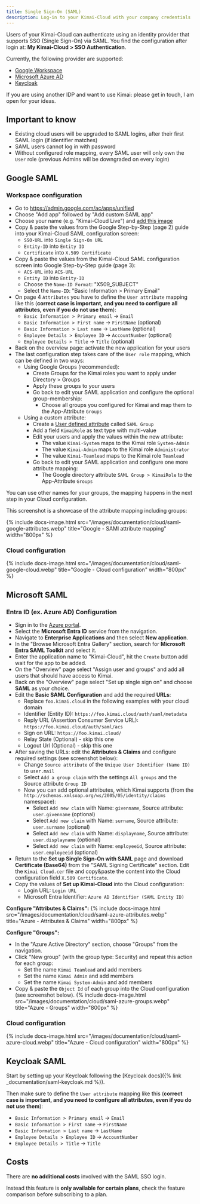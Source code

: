 ```yaml
---
title: Single Sign-On (SAML)
description: Log-in to your Kimai-Cloud with your company credentials
---
```


Users of your Kimai-Cloud can authenticate using an identity provider that supports SSO (Single Sign-On) via SAML.
You find the configuration after login at: **My Kimai-Cloud > SSO Authentication**.

Currently, the following provider are supported:

- [Google Workspace](#google-saml)
- [Microsoft Azure AD](#microsoft-saml)
- [Keycloak](#keycloak-saml)

If you are using another IDP and want to use Kimai: please get in touch, I am open for your ideas.

## Important to know

- Existing cloud users will be upgraded to SAML logins, after their first SAML login (if identifier matches)
- SAML users cannot log in with password
- Without configured role mapping, every SAML user will only own the `User` role (previous Admins will be downgraded on every login)

## <span id="google-saml"></span> Google SAML

### <span id="google-workspace"></span> Workspace configuration

- Go to https://admin.google.com/ac/apps/unified
- Choose "Add app" followed by "Add custom SAML app"
- Choose your name (e.g. "Kimai-Cloud Live") and [add this image](https://raw.githubusercontent.com/kimai/images/master/logo-transparent-cloud.png)
- Copy & paste the values from the Google Step-by-Step (page 2) guide into your Kimai-Cloud SAML configuration screen:
    - `SSO-URL` into `Single Sign-On URL`
    - `Entity-ID` into `Entity ID`
    - `Certificate` into `X.509 Certificate`
- Copy & paste the values from the Kimai-Cloud SAML configuration screen into Google Step-by-Step guide (page 3):
    - `ACS-URL` into `ACS-URL`
    - `Entity ID` into `Entity-ID`
    - Choose the `Name-ID Format`: "X509_SUBJECT"
    - Select the `Name-ID`: "Basic Information > Primary Email"
- On page 4 `Attributes` you have to define the `User attribute` mapping like this (**correct case is important, and you need to configure all attributes, even if you do not use them**):
    - `Basic Information > Primary email` → `Email`
    - `Basic Information > First name` → `FirstName` (optional)
    - `Basic Information > Last name` → `LastName` (optional)
    - `Employee Details > Employee ID` → `AccountNumber` (optional)
    - `Employee Details > Title` → `Title` (optional)
- Back on the overview page: activate the new application for your users
- The last configuration step takes care of the `User role` mapping, which can be defined in two ways:
    - Using Google Groups (recommended):
        - Create Groups for the Kimai roles you want to apply under Directory > Groups
        - Apply these groups to your users
        - Go back to edit your SAML application and configure the optional group-membership:
            - Choose all groups you configured for Kimai and map them to the App-Attribute `Groups`
    - Using a custom attribute:
        - Create a [User defined attribute](https://admin.google.com/ac/customschema) called `SAML Group`
        - Add a field `KimaiRole` as text type with multi-value
        - Edit your users and apply the values within the new attribute:
            - The value `Kimai-System` maps to the Kimai role `System-Admin`
            - The value `Kimai-Admin` maps to the Kimai role `Administrator`
            - The value `Kimai-Teamlead` maps to the Kimai role `Teamlead`
        - Go back to edit your SAML application and configure one more attribute mapping:
            - The Google directory attribute `SAML Group > KimaiRole` to the App-Attribute `Groups`

You can use other names for your groups, the mapping happens in the next step in your Cloud configuration.

This screenshot is a showcase of the attribute mapping including groups:

{% include docs-image.html src="/images/documentation/cloud/saml-google-attributes.webp" title="Google - SAMl attribute mapping" width="800px" %}

### <span id="google-cloud"></span> Cloud configuration

{% include docs-image.html src="/images/documentation/cloud/saml-google-cloud.webp" title="Google - Cloud configuration" width="800px" %}

## <span id="microsoft-saml"></span> Microsoft SAML

### <span id="microsoft-azure"></span> Entra ID (ex. Azure AD) Configuration

- Sign in to the [Azure portal](https://portal.azure.com/).
- Select the **Microsoft Entra ID** service from the navigation.
- Navigate to **Enterprise Applications** and then select **New application**.
- In the "Browse Microsoft Entra Gallery" section, search for **Microsoft Entra SAML Toolkit** and select it.
- Enter the application name to "Kimai-Cloud", hit the `Create` button add wait for the app to be added.
- On the "Overview" page select "Assign user and groups" and add all users that should have access to Kimai.
- Back on the "Overview" page select "Set up single sign on" and choose **SAML** as your choice.
- Edit the **Basic SAML Configuration** and add the required **URLs**:
    - Replace `foo.kimai.cloud` in the following examples with your cloud domain
    - Identifier (Entity ID): `https://foo.kimai.cloud/auth/saml/metadata`
    - Reply URL (Assertion Consumer Service URL): `https://foo.kimai.cloud/auth/saml/acs`
    - Sign on URL: `https://foo.kimai.cloud/`
    - Relay State (Optional) - skip this one
    - Logout Url (Optional) - skip this one
- After saving the URLs: edit the **Attributes & Claims** and configure required settings (see screenshot below):
    - Change `Source attribute` of the `Unique User Identifier (Name ID)` to `user.mail`
    - Select `Add a group claim` with the settings `All groups` and the Source attribute `Group ID`
    - Now you can add optional attributes, which Kimai supports (from the `http://schemas.xmlsoap.org/ws/2005/05/identity/claims` namespace): 
      - Select `Add new claim` with Name: `givenname`, Source attribute: `user.givenname` (optional)
      - Select `Add new claim` with Name: `surname`, Source attribute: `user.surname` (optional)
      - Select `Add new claim` with Name: `displayname`, Source attribute: `user.displayname` (optional)
      - Select `Add new claim` with Name: `employeeid`, Source attribute: `user.employeeid` (optional)
- Return to the **Set up Single Sign-On with SAML** page and download **Certificate (Base64)** from the "SAML Signing Certificate" section. Edit the `Kimai Cloud.cer` file and copy&paste the content into the Cloud configuration field `X.509 Certificate`.
- Copy the values of **Set up Kimai-Cloud** into the Cloud configuration:
    - Login URL: `Login URL`
    - Microsoft Entra Identifier: `Azure AD Identifier (SAML Entity ID)`

**Configure "Attributes & Claims":**
{% include docs-image.html src="/images/documentation/cloud/saml-azure-attributes.webp" title="Azure - Attributes & Claims" width="800px" %}

**Configure "Groups":**
- In the "Azure Active Directory" section, choose "Groups" from the navigation.
- Click "New group" (with the group type: Security) and repeat this action for each group:
    - Set the name `Kimai Teamlead` and add members
    - Set the name `Kimai Admin` and add members
    - Set the name `Kimai System-Admin` and add members
- Copy & paste the `Object Id` of each group into the Cloud configuration (see screenshot below).
  {% include docs-image.html src="/images/documentation/cloud/saml-azure-groups.webp" title="Azure - Groups" width="800px" %}

### <span id="microsoft-cloud"></span> Cloud configuration

{% include docs-image.html src="/images/documentation/cloud/saml-azure-cloud.webp" title="Azure - Cloud configuration" width="800px" %}

## <span id="keycloak-saml"></span> Keycloak SAML

Start by setting up your Keycloak following the [Keycloak docs]({% link _documentation/saml-keycloak.md %}). 

Then make sure to define the `User attribute` mapping like this (**correct case is important, and you need to configure all attributes, even if you do not use them**):

- `Basic Information > Primary email` → `Email`
- `Basic Information > First name` → `FirstName`
- `Basic Information > Last name` → `LastName`
- `Employee Details > Employee ID` → `AccountNumber`
- `Employee Details > Title` → `Title`

## Costs

There are **no additional costs** involved with the SAML SSO login. 

Instead this feature is **only available for certain plans**, check the feature comparison before subscribing to a plan.  
